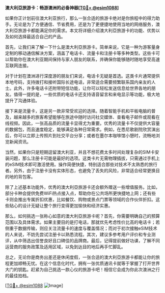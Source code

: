 **澳大利亞旅游卡：畅游澳洲的必备神器[[TG💪+ @esim1088](https://t.me/s/esim1088)]**

如果你正计划前往澳大利亚旅行，那么一张合适的旅游卡绝对是你旅程中的得力助手。无论是为了方便通信、节省费用，还是为了更便捷地使用当地的网络服务，澳大利亞旅游卡都能满足你的需求。本文将详细介绍澳大利亞旅游卡的功能、优势以及如何选择最适合自己的产品。

首先，让我们来了解一下什么是澳大利亞旅游卡。简单来说，它是一种为游客量身定制的移动通信解决方案，涵盖了电话卡、流量卡和注册卡等多种类型。这些卡可以帮助你在澳大利亚期间保持与家人朋友的联系，并确保你能够随时随地享受高速互联网连接。

对于计划在澳洲进行深度游的朋友们来说，电话卡无疑是首选。这类卡片通常提供本地号码，支持拨打和接听国际长途电话，非常适合需要频繁联系国内亲友的人士。此外，许多电话卡还附带短信功能，让你可以轻松发送信息给世界各地的朋友。值得一提的是，一些优质的电话卡还支持语音留言和来电显示等功能，极大地提升了沟通体验。

接下来是流量卡，这是另一款非常受欢迎的选择。随着智能手机和平板电脑的普及，越来越多的旅客希望能够在旅途中随时访问社交媒体、查看电子邮件或观看在线视频。因此，一张高品质的流量卡显得尤为重要。优秀的流量卡不仅提供大容量的数据包，而且速度稳定，能够满足各种日常需求。例如，在悉尼歌剧院欣赏演出后，你可以立即上传照片到社交平台分享；或者在墨尔本咖啡馆小憩时，流畅地浏览新闻资讯。

当然，如果你只是短期逗留澳大利亚，并且不想花费太多时间处理复杂的SIM卡安装问题，那么注册卡可能是最好的选项。这类卡片无需物理插拔，只需通过手机上的eSIM技术即可激活使用。操作简便快捷，特别适合那些对技术不太熟悉的旅行者。另外，由于注册卡没有实体形态，也避免了丢失的风险，非常适合经常更换目的地的背包客。

除了上述基本功能外，优秀的澳大利亞旅游卡还会额外赠送一些增值服务。比如，部分卡种会提供免费WiFi热点接入点，帮助你在公共场所更快捷地上网；还有些卡则会推出专属折扣优惠，比如餐饮、购物或景点门票等领域的合作伙伴折扣。这些贴心的设计无疑让整个旅行变得更加愉快和经济实惠。

那么，如何挑选一张称心如意的澳大利亞旅游卡呢？首先，你需要明确自己的预算范围以及具体需求。如果主要目的是打电话，那就优先考虑性价比高的电话卡；若侧重于数据传输，则应关注流量卡的速度与覆盖情况；而对于初次接触eSIM技术的人来说，不妨先尝试注册卡以熟悉流程。其次，建议多参考用户评价和专业测评，从中筛选出信誉良好且口碑佳的品牌商。最后，记得提前做好功课，了解不同运营商的服务政策及适用区域，以免到达目的地后再手忙脚乱。

总之，无论你是商务出差还是休闲度假，一张合适的澳大利亞旅游卡都能让你的旅程更加顺畅无忧。在这个信息化时代，拥有一张优质通讯卡就等于掌握了打开世界大门的钥匙。赶紧为自己挑选一款心仪的旅游卡吧！相信它会成为你此次澳洲之行的最佳拍档。

[[TG💪+ @esim1088](https://t.me/s/esim1088) ![Image](https://i.postimg.cc/4NQfJmqS/Snipaste-2025-05-13-00-14-12.png)]